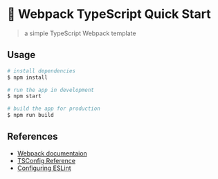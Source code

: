 # 🚀 Webpack TypeScript Quick Start

> a simple TypeScript Webpack template

## Usage

```sh
# install dependencies
$ npm install

# run the app in development
$ npm start

# build the app for production
$ npm run build
```

## References

- [Webpack documentaion](https://webpack.js.org/concepts/)
- [TSConfig Reference](https://www.typescriptlang.org/tsconfig)
- [Configuring ESLint](https://eslint.org/docs/user-guide/configuring/)

